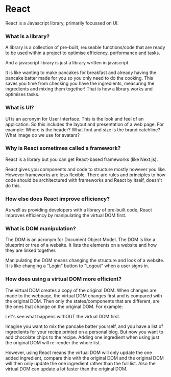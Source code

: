 # React

React is a Javascript library, primarily focussed on UI.

### What is a library?

A library is a collection of pre-built, reuseable functions/code that are ready to be used within a project to optimise efficiency, performance and tasks.

And a javascript library is just a library written in javascript.

It is like wanting to make pancakes for breakfast and already having the pancake batter made for you so you only need to do the cooking. This saves you time from checking you have the ingredients, measuring the ingredients and mixing them together! That is how a library works and optimises tasks.

### What is UI?

UI is an acronym for User Interface. This is the look and feel of an application. So this includes the layout and presentation of a web page. For example: Where is the header? What font and size is the brand catchline? What image do we use for avatars?

### Why is React sometimes called a framework?

React is a library but you can get React-based frameworks (like Next.js).

React gives you components and code to structure mostly however you like. However frameworks are less flexible. There are rules and principles to how code should be architectured with frameworks and React by itself, doesn't do this.

### How else does React improve efficiency?

As well as providing developers with a library of pre-built code, React improves efficiency by manipulating the virtual DOM first.

### What is DOM manipulation?

The DOM is an acronym for Document Object Model. The DOM is like a blueprint or tree of a website. It lists the elements on a website and how they are linked together.

Manipulating the DOM means changing the structure and look of a website. It is like changing a "Login" button to "Logout" when a user signs in.

### How does using a virtual DOM more efficient?

The virtual DOM creates a copy of the original DOM. When changes are made to the webpage, the virtual DOM changes first and is compared with the original DOM. Then only the states/components that are different, are the ones that change on the original DOM. For example:

Let's see what happens withOUT the virtual DOM first.

Imagine you want to mix the pancake batter yourself, and you have a list of ingredients for your recipe printed on a personal blog. But now you want to add chocolate chips to the recipe. Adding one ingredient when using just the original DOM will re-render the whole list.

However, using React means the virtual DOM will only update the one added ingredient, compare this with the original DOM and the original DOM will then only update the one ingredient rather than the full list. Also the virtual DOM can update a lot faster than the original DOM.

